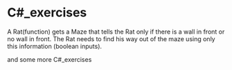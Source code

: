 # C#_exercises
A Rat(function) gets a Maze that tells the Rat only if there is a wall in front or no wall in front.
The Rat needs to find his way out of the maze using only this information (boolean inputs).


and some more C#_exercises
